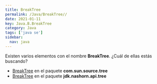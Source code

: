 ```yaml
---
title: BreakTree
permalink: /Java/BreakTree//
date: 2021-01-11
key: Java.B.BreakTree
category: Java
tags: ['java se']
sidebar: 
  nav: java
---
```


Existen varios elementos con el nombre **BreakTree**. ¿Cuál de ellas estás buscando?
<ul>
<li><a href="/Java/BreakTree-com-sun-source-tree/">BreakTree</a> en el paquete <strong>com.sun.source.tree</strong></li>
<li><a href="/Java/BreakTree-jdk-nashorn-api-tree/">BreakTree</a> en el paquete <strong>jdk.nashorn.api.tree</strong></li>
<ul>
